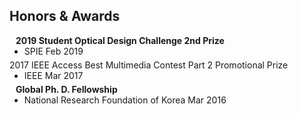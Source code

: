 ## Honors & Awards

<h4 style="margin:0 10px 0;">2019 Student Optical Design Challenge 2nd Prize</h4>

<ul style="margin:0 0 5px;">
  <li><autocolor>SPIE Feb 2019</autocolor></li>
</ul
  
<h4 style="margin:0 10px 0;">2017 IEEE Access Best Multimedia Contest Part 2 Promotional Prize</h4>

<ul style="margin:0 0 5px;">
  <li><autocolor>IEEE Mar 2017</autocolor></li>
</ul>

<h4 style="margin:0 10px 0;">Global Ph. D. Fellowship</h4>

<ul style="margin:0 0 5px;">
  <li><autocolor>National Research Foundation of Korea Mar 2016</autocolor></li>
</ul>
